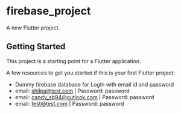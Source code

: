 # firebase_project

A new Flutter project.

## Getting Started

This project is a starting point for a Flutter application.

A few resources to get you started if this is your first Flutter project:

- Dummy firebase database for LogIn with email id and password 
- email: shilpa@test.com | Password: password
- email: candy_sb94@outlook.com | Password: password
- email: test@test.com | Password: password

